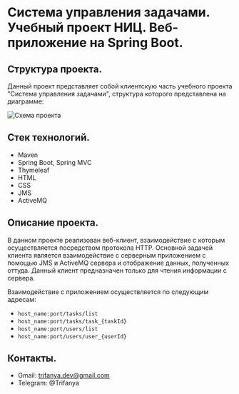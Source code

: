 # Система управления задачами. Учебный проект НИЦ. Веб-приложение на Spring Boot.

## Структура проекта.
Данный проект представляет собой клиентскую часть учебного проекта "Система управления задачами", структура которого представлена на диаграмме:

![Схема проекта](https://github.com/Trifanya/nictp-springboot-webapp/assets/80362982/c92b3370-8cc9-46e8-bcc1-0a2aea3f0f7f)

## Стек технологий.
- Maven
- Spring Boot, Spring MVC
- Thymeleaf
- HTML
- CSS
- JMS
- ActiveMQ

## Описание проекта.
В данном проекте реализован веб-клиент, взаимодействие с которым осуществляется посредством протокола HTTP.
Основной задачей клиента является взаимодействие с серверным приложением с помощью JMS и ActiveMQ сервера и отображение
данных, полученных оттуда. Данный клиент предназначен только для чтения информации с сервера.

Взаимодействие с приложением осуществляется по следующим адресам:
- ```host_name:port/tasks/list```
- ```host_name:port/tasks/task_{taskId}```
- ```host_name:port/users/list```
- ```host_name:port/users/user_{userId}```

## Контакты.
- Gmail: trifanya.dev@gmail.com
- Telegram: @Trifanya
